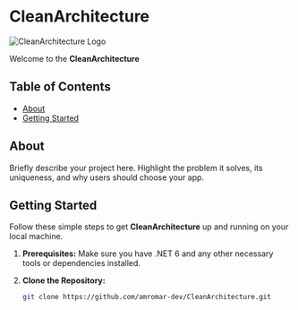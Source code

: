 # CleanArchitecture

![CleanArchitecture Logo](https://blog.cleancoder.com/uncle-bob/images/2012-08-13-the-clean-architecture/CleanArchitecture.jpg)

Welcome to the **CleanArchitecture**

## Table of Contents

- [About](#about)
- [Getting Started](#getting-started)


## About

Briefly describe your project here. Highlight the problem it solves, its uniqueness, and why users should choose your app.

## Getting Started

Follow these simple steps to get **CleanArchitecture** up and running on your local machine.

1. **Prerequisites:** Make sure you have .NET 6 and any other necessary tools or dependencies installed.

2. **Clone the Repository:**
   ```bash
   git clone https://github.com/amromar-dev/CleanArchitecture.git

